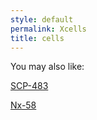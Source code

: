 ```yaml
---
style: default
permalink: Xcells
title: cells
---
```

You may also like:

[SCP-483](http://scp-wiki.net/scp-483)

[Nx-58](http://scp-wiki.net/nx-58)
